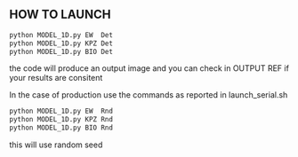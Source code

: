 ## HOW TO LAUNCH
```bash
python MODEL_1D.py EW  Det
python MODEL_1D.py KPZ Det
python MODEL_1D.py BIO Det
```

the code will produce an output image and you can check in OUTPUT REF
if your results are consitent

In the case of production use the commands as reported in launch_serial.sh
```bash
python MODEL_1D.py EW  Rnd
python MODEL_1D.py KPZ Rnd
python MODEL_1D.py BIO Rnd
```
this will use random seed 

